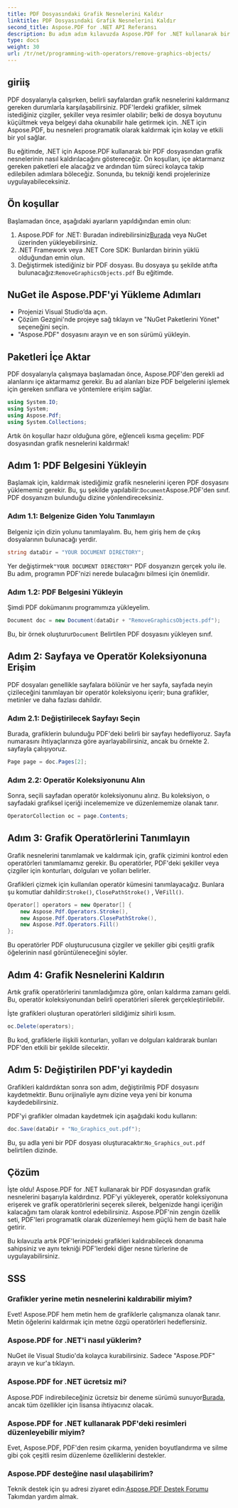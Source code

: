 ```yaml
---
title: PDF Dosyasındaki Grafik Nesnelerini Kaldır
linktitle: PDF Dosyasındaki Grafik Nesnelerini Kaldır
second_title: Aspose.PDF for .NET API Referansı
description: Bu adım adım kılavuzda Aspose.PDF for .NET kullanarak bir PDF dosyasından grafik nesnelerinin nasıl kaldırılacağını öğrenin. PDF düzenleme görevlerinizi basitleştirin.
type: docs
weight: 30
url: /tr/net/programming-with-operators/remove-graphics-objects/
---
```

## giriiş

PDF dosyalarıyla çalışırken, belirli sayfalardan grafik nesnelerini kaldırmanız gereken durumlarla karşılaşabilirsiniz. PDF'lerdeki grafikler, silmek istediğiniz çizgiler, şekiller veya resimler olabilir; belki de dosya boyutunu küçültmek veya belgeyi daha okunabilir hale getirmek için. .NET için Aspose.PDF, bu nesneleri programatik olarak kaldırmak için kolay ve etkili bir yol sağlar.

Bu eğitimde, .NET için Aspose.PDF kullanarak bir PDF dosyasından grafik nesnelerinin nasıl kaldırılacağını göstereceğiz. Ön koşulları, içe aktarmanız gereken paketleri ele alacağız ve ardından tüm süreci kolayca takip edilebilen adımlara böleceğiz. Sonunda, bu tekniği kendi projelerinize uygulayabileceksiniz.

## Ön koşullar

Başlamadan önce, aşağıdaki ayarların yapıldığından emin olun:

1.  Aspose.PDF for .NET: Buradan indirebilirsiniz[Burada](https://releases.aspose.com/pdf/net/) veya NuGet üzerinden yükleyebilirsiniz.
2. .NET Framework veya .NET Core SDK: Bunlardan birinin yüklü olduğundan emin olun.
3.  Değiştirmek istediğiniz bir PDF dosyası. Bu dosyaya şu şekilde atıfta bulunacağız:`RemoveGraphicsObjects.pdf` Bu eğitimde.

## NuGet ile Aspose.PDF'yi Yükleme Adımları

- Projenizi Visual Studio’da açın.
- Çözüm Gezgini'nde projeye sağ tıklayın ve "NuGet Paketlerini Yönet" seçeneğini seçin.
- "Aspose.PDF" dosyasını arayın ve en son sürümü yükleyin.
  
## Paketleri İçe Aktar

PDF dosyalarıyla çalışmaya başlamadan önce, Aspose.PDF'den gerekli ad alanlarını içe aktarmamız gerekir. Bu ad alanları bize PDF belgelerini işlemek için gereken sınıflara ve yöntemlere erişim sağlar.

```csharp
using System.IO;
using System;
using Aspose.Pdf;
using System.Collections;
```

Artık ön koşullar hazır olduğuna göre, eğlenceli kısma geçelim: PDF dosyasından grafik nesnelerini kaldırmak!

## Adım 1: PDF Belgesini Yükleyin

 Başlamak için, kaldırmak istediğimiz grafik nesnelerini içeren PDF dosyasını yüklememiz gerekir. Bu, şu şekilde yapılabilir:`Document`Aspose.PDF'den sınıf. PDF dosyanızın bulunduğu dizine yönlendireceksiniz.

### Adım 1.1: Belgenize Giden Yolu Tanımlayın

Belgeniz için dizin yolunu tanımlayalım. Bu, hem giriş hem de çıkış dosyalarının bulunacağı yerdir.

```csharp
string dataDir = "YOUR DOCUMENT DIRECTORY";
```

 Yer değiştirmek`"YOUR DOCUMENT DIRECTORY"` PDF dosyanızın gerçek yolu ile. Bu adım, programın PDF'nizi nerede bulacağını bilmesi için önemlidir.

### Adım 1.2: PDF Belgesini Yükleyin

Şimdi PDF dokümanını programımıza yükleyelim.

```csharp
Document doc = new Document(dataDir + "RemoveGraphicsObjects.pdf");
```

 Bu, bir örnek oluşturur`Document` Belirtilen PDF dosyasını yükleyen sınıf.

## Adım 2: Sayfaya ve Operatör Koleksiyonuna Erişim

PDF dosyaları genellikle sayfalara bölünür ve her sayfa, sayfada neyin çizileceğini tanımlayan bir operatör koleksiyonu içerir; buna grafikler, metinler ve daha fazlası dahildir.

### Adım 2.1: Değiştirilecek Sayfayı Seçin

Burada, grafiklerin bulunduğu PDF'deki belirli bir sayfayı hedefliyoruz. Sayfa numarasını ihtiyaçlarınıza göre ayarlayabilirsiniz, ancak bu örnekte 2. sayfayla çalışıyoruz.

```csharp
Page page = doc.Pages[2];
```

### Adım 2.2: Operatör Koleksiyonunu Alın

Sonra, seçili sayfadan operatör koleksiyonunu alırız. Bu koleksiyon, o sayfadaki grafiksel içeriği incelememize ve düzenlememize olanak tanır.

```csharp
OperatorCollection oc = page.Contents;
```

## Adım 3: Grafik Operatörlerini Tanımlayın

Grafik nesnelerini tanımlamak ve kaldırmak için, grafik çizimini kontrol eden operatörleri tanımlamamız gerekir. Bu operatörler, PDF'deki şekiller veya çizgiler için konturları, dolguları ve yolları belirler.

 Grafikleri çizmek için kullanılan operatör kümesini tanımlayacağız. Bunlara şu komutlar dahildir:`Stroke()`, `ClosePathStroke()` , Ve`Fill()`.

```csharp
Operator[] operators = new Operator[] {
    new Aspose.Pdf.Operators.Stroke(),
    new Aspose.Pdf.Operators.ClosePathStroke(),
    new Aspose.Pdf.Operators.Fill()
};
```

Bu operatörler PDF oluşturucusuna çizgiler ve şekiller gibi çeşitli grafik öğelerinin nasıl görüntüleneceğini söyler.

## Adım 4: Grafik Nesnelerini Kaldırın

Artık grafik operatörlerini tanımladığımıza göre, onları kaldırma zamanı geldi. Bu, operatör koleksiyonundan belirli operatörleri silerek gerçekleştirilebilir.

İşte grafikleri oluşturan operatörleri sildiğimiz sihirli kısım.

```csharp
oc.Delete(operators);
```

Bu kod, grafiklerle ilişkili konturları, yolları ve dolguları kaldırarak bunları PDF'den etkili bir şekilde silecektir.

## Adım 5: Değiştirilen PDF'yi kaydedin

Grafikleri kaldırdıktan sonra son adım, değiştirilmiş PDF dosyasını kaydetmektir. Bunu orijinaliyle aynı dizine veya yeni bir konuma kaydedebilirsiniz.

PDF'yi grafikler olmadan kaydetmek için aşağıdaki kodu kullanın:

```csharp
doc.Save(dataDir + "No_Graphics_out.pdf");
```

 Bu, şu adla yeni bir PDF dosyası oluşturacaktır:`No_Graphics_out.pdf` belirtilen dizinde.

## Çözüm

İşte oldu! Aspose.PDF for .NET kullanarak bir PDF dosyasından grafik nesnelerini başarıyla kaldırdınız. PDF'yi yükleyerek, operatör koleksiyonuna erişerek ve grafik operatörlerini seçerek silerek, belgenizde hangi içeriğin kalacağını tam olarak kontrol edebilirsiniz. Aspose.PDF'nin zengin özellik seti, PDF'leri programatik olarak düzenlemeyi hem güçlü hem de basit hale getirir.

Bu kılavuzla artık PDF'lerinizdeki grafikleri kaldırabilecek donanıma sahipsiniz ve aynı tekniği PDF'lerdeki diğer nesne türlerine de uygulayabilirsiniz.

## SSS

### Grafikler yerine metin nesnelerini kaldırabilir miyim?

Evet! Aspose.PDF hem metin hem de grafiklerle çalışmanıza olanak tanır. Metin öğelerini kaldırmak için metne özgü operatörleri hedeflersiniz.

### Aspose.PDF for .NET'i nasıl yüklerim?

NuGet ile Visual Studio'da kolayca kurabilirsiniz. Sadece "Aspose.PDF" arayın ve kur'a tıklayın.

### Aspose.PDF for .NET ücretsiz mi?

 Aspose.PDF indirebileceğiniz ücretsiz bir deneme sürümü sunuyor[Burada](https://releases.aspose.com/), ancak tüm özellikler için lisansa ihtiyacınız olacak.

### Aspose.PDF for .NET kullanarak PDF'deki resimleri düzenleyebilir miyim?

Evet, Aspose.PDF, PDF'den resim çıkarma, yeniden boyutlandırma ve silme gibi çok çeşitli resim düzenleme özelliklerini destekler.

### Aspose.PDF desteğine nasıl ulaşabilirim?

 Teknik destek için şu adresi ziyaret edin:[Aspose.PDF Destek Forumu](https://forum.aspose.com/c/pdf/10) Takımdan yardım almak.